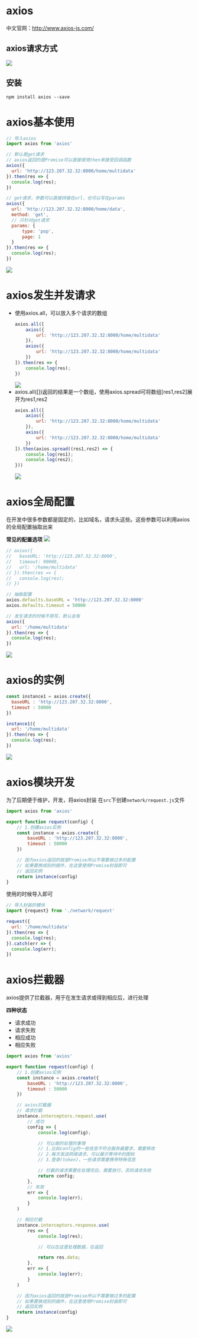 # axios

中文官网：http://www.axios-js.com/

## axios请求方式
![](http://image.beloved.ink/Typora/20200515124507.png)

## 安装
```npm
npm install axios --save
```

# axios基本使用
```js
// 导入axios
import axios from 'axios'

// 默认是get请求
// axios返回的是Promise可以直接使用then来接受回调函数
axios({
  url: 'http://123.207.32.32:8000/home/multidata'
}).then(res => {
  console.log(res);  
})

// get请求，参数可以直接拼接在url，也可以写在params
axios({
  url: 'http://123.207.32.32:8000/home/data',
  method: 'get',
  // 只针对get请求
  params: {
      type: 'pop',
      page: 1
  }
}).then(res => {
  console.log(res);  
})
```
![](http://image.beloved.ink/Typora/20200515141855.png)

# axios发生并发请求
- 使用axios.all，可以放入多个请求的数组  
    ```js
    axios.all([
        axios({
            url: 'http://123.207.32.32:8000/home/multidata'
        }),
        axios({
            url: 'http://123.207.32.32:8000/home/multidata'
        })
    ]).then(res => {
        console.log(res);
    })
    ```
    ![](http://image.beloved.ink/Typora/20200515143023.png)
- axios.all([])返回的结果是一个数组，使用axios.spread可将数组[res1,res2]展开为res1,res2
    ```js
    axios.all([
        axios({
            url: 'http://123.207.32.32:8000/home/multidata'
        }),
        axios({
            url: 'http://123.207.32.32:8000/home/multidata'
        })
    ]).then(axios.spread((res1,res2) => {
        console.log(res1);
        console.log(res2);
    }))
    ```
    ![](http://image.beloved.ink/Typora/20200515143806.png)

# axios全局配置
在开发中很多参数都是固定的，比如域名，请求头这些。这些参数可以利用axios的全局配置抽取出来

**常见的配置选项**
![](http://image.beloved.ink/Typora/20200515145035.png)

```js
// axios({
//   baseURL: 'http://123.207.32.32:8000',
//   timeout: 90000,
//   url: '/home/multidata'
// }).then(res => {
//   console.log(res);  
// })

// 抽取配置
axios.defaults.baseURL = 'http://123.207.32.32:8000'
axios.defaults.timeout = 50000

// 发生请求的时候不用写，默认会有
axios({
  url: '/home/multidata'
}).then(res => {
  console.log(res);  
})
```
![](http://image.beloved.ink/Typora/20200515144829.png)

# axios的实例
```js
const instance1 = axios.create({
  baseURL : 'http://123.207.32.32:8000',
  timeout : 50000
})

instance1({
  url: '/home/multidata'
}).then(res => {
  console.log(res);
})
```
![](http://image.beloved.ink/Typora/20200515150452.png)

# axios模块开发
为了后期便于维护，开发，将axios封装
在`src`下创建`network/request.js`文件
```js
import axios from 'axios'

export function request(config) {
    // 1.创建axios实例
    const instance = axios.create({
        baseURL : 'http://123.207.32.32:8000',
        timeout : 50000
    })

    // 因为axios返回的就是Promise所以不需要做过多的配置
    // 如果要换成别的插件，在这里使用Promise封装即可
    // 返回实例
    return instance(config)
}
```
使用的时候导入即可
```js
// 导入封装的模块
import {request} from './network/request'

request({
  url: '/home/multidata'
}).then(res => {
  console.log(res);
}).catch(err => {
  console.log(err);
})
```

# axios拦截器
axios提供了拦截器，用于在发生请求或得到相应后，进行处理

**四种状态**

- 请求成功
- 请求失败
- 相应成功
- 相应失败

```js
import axios from 'axios'

export function request(config) {
    // 1.创建axios实例
    const instance = axios.create({
        baseURL : 'http://123.207.32.32:8000',
        timeout : 50000
    })

    // axios拦截器
    // 请求拦截
    instance.interceptors.request.use(
        // 成功
        config => {
            console.log(config);

            // 可以做的处理的事情
            // 1.比如config的一些信息不符合服务器要求，需要修改
            // 2.每次发送网络请求，可以展示等待中的图标
            // 3.登录(token)，一些请求需要携带特殊信息

            // 拦截的请求需要在处理完后，需要放行，否则请求失败
            return config;
        },
        // 失败
        err => {
            console.log(err);
        }
    )

    // 相应拦截
    instance.interceptors.response.use(
        res => {
            console.log(res);

            // 可以在这里处理数据，在返回

            return res.data;
        },
        err => {
            console.log(err);
        }
    )

    // 因为axios返回的就是Promise所以不需要做过多的配置
    // 如果要换成别的插件，在这里使用Promise封装即可
    // 返回实例
    return instance(config)
}
```
![](http://image.beloved.ink/Typora/20200515155424.png)
